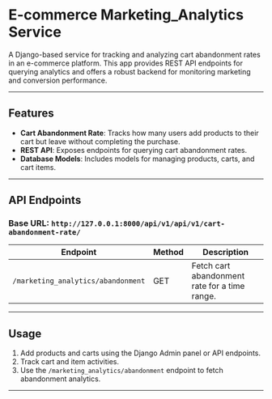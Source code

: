 # E-commerce Marketing_Analytics Service

A Django-based service for tracking and analyzing cart abandonment rates in an e-commerce platform. This app provides REST API endpoints for querying analytics and offers a robust backend for monitoring marketing and conversion performance.

---

## Features

- **Cart Abandonment Rate**: Tracks how many users add products to their cart but leave without completing the purchase.
- **REST API**: Exposes endpoints for querying cart abandonment rates.
- **Database Models**: Includes models for managing products, carts, and cart items.

---

## API Endpoints

### Base URL: `http://127.0.0.1:8000/api/v1/api/v1/cart-abandonment-rate/`

| Endpoint                 | Method | Description                                  |
|--------------------------|--------|----------------------------------------------|
| `/marketing_analytics/abandonment` | GET    | Fetch cart abandonment rate for a time range.|

---

## Usage

1. Add products and carts using the Django Admin panel or API endpoints.
2. Track cart and item activities.
3. Use the `/marketing_analytics/abandonment` endpoint to fetch abandonment analytics.

---